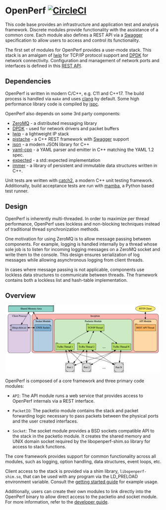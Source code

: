 # OpenPerf [![CircleCI](https://circleci.com/gh/Spirent/openperf.svg?style=svg&circle-token=1b7544e46667c681bbcefd3ccc54c9716ff732fe)](https://circleci.com/gh/Spirent/openperf)

This code base provides an infrastructure and application test and analysis
framework.  Discrete modules provide functionality with the assistance of a
common core.  Each module also defines a REST API via a [Swagger](https://swagger.io)
specification to allow users to access and control its functionality.

The first set of modules for OpenPerf provides a user-mode stack.  This
stack is an amalgam of [lwip](https://savannah.nongnu.org/projects/lwip/) for
TCP/IP protocol support and [DPDK](https://www.dpdk.org) for network connectivity.
Configuration and management of network ports and interfaces is defined in this
[REST API](api/schema/v1/openperf.yaml).

## Dependencies

OpenPerf is written in modern C/C++, e.g. C11 and C++17. The build process is
handled via `make` and uses [clang](https://clang.llvm.org) by default.  Some
high performance library code is compiled by [ispc](https://ispc.github.io).

OpenPerf also depends on some 3rd party components:

* [ZeroMQ](http://zeromq.org) - a distributed messaging library
* [DPDK](https://www.dpdk.org) - used for network drivers and packet buffers
* [lwip](https://savannah.nongnu.org/projects/lwip/) - a lightweight IP stack
* [pistache](http://pistache.io) - a C++ REST framework with [Swagger](https://swagger.io)
  support
* [json](https://github.com/nlohmann/json) - a modern JSON library for C++
* [yaml-cpp](https://github.com/jbeder/yaml-cpp) - a YAML parser and emitter in C++ matching the YAML 1.2 spec.
* [expected](https://github.com/TartanLlama/expected) - a std::expected implementation
* [immer](https://sinusoid.es/immer/index.html) - a library of persistent and immutable data structures written in C++.

Unit tests are written with [catch2](https://github.com/catchorg/Catch2), a modern C++
unit testing framework.  Additionally, build acceptance tests are run with
[mamba](https://github.com/nestorsalceda/mamba), a Python based test runner.

## Design

OpenPerf is inherently multi-threaded.  In order to maximize per thread
performance, OpenPerf uses lockless and non-blocking techniques instead
of traditional thread synchronization methods.

One motivation for using ZeroMQ is to allow message passing between components.
For example, logging is handled internally by a thread whose sole job is to
listen for incoming logging messages on a ZeroMQ socket and write them to the
console. This design  ensures serialization of log messages while allowing
asynchronous logging from client threads.

In cases where message passing is not applicable, components use lockless
data structures to communicate between threads.  The framework contains
both a lockless list and hash-table implementation.

## Overview

<center><img src='https://github.com/Spirent/openperf/raw/master/doc/images/block_diagram.png' width="500"></center>

OpenPerf is composed of a core framework and three primary code modules:

* `API`: The API module runs a web service that provides access to OpenPerf
  internals via a REST interface.

* `PacketIO`: The packetio module contains the stack and packet forwarding logic
  necessary to pass packets between the physical ports and the user created
  interfaces.

* `Socket`: The socket module provides a BSD sockets compatible API to the
  stack in the packetio module.  It creates the shared memory and UNIX domain
  socket required by the libopenperf-shim.so library for access to stack functions.

The core framework provides support for common functionality across all
modules, such as logging, option handling, data structures, event loops, etc.

Client access to the stack is provided via a shim library, `libopenperf-shim.so`, that can be
used with any program via the LD_PRELOAD environment variable.  Consult the
[getting started guide](doc/GETTING_STARTED.md) for example usage.

Additionally, users can create their own modules to link directly into the OpenPerf
binary to allow direct access to the packetio and socket module. For more information,
refer to the [developer guide](doc/dev-guide/).
